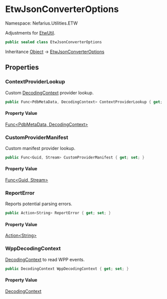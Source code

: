 # EtwJsonConverterOptions

Namespace: Nefarius.Utilities.ETW

Adjustments for [EtwUtil](./nefarius.utilities.etw.etwutil.md).

```csharp
public sealed class EtwJsonConverterOptions
```

Inheritance [Object](https://docs.microsoft.com/en-us/dotnet/api/system.object) → [EtwJsonConverterOptions](./nefarius.utilities.etw.etwjsonconverteroptions.md)

## Properties

### <a id="properties-contextproviderlookup"/>**ContextProviderLookup**

Custom [DecodingContext](./nefarius.utilities.etw.deserializer.wpp.decodingcontext.md) provider lookup.

```csharp
public Func<PdbMetaData, DecodingContext> ContextProviderLookup { get; set; }
```

#### Property Value

[Func&lt;PdbMetaData, DecodingContext&gt;](https://docs.microsoft.com/en-us/dotnet/api/system.func-2)<br>

### <a id="properties-customprovidermanifest"/>**CustomProviderManifest**

Custom manifest provider lookup.

```csharp
public Func<Guid, Stream> CustomProviderManifest { get; set; }
```

#### Property Value

[Func&lt;Guid, Stream&gt;](https://docs.microsoft.com/en-us/dotnet/api/system.func-2)<br>

### <a id="properties-reporterror"/>**ReportError**

Reports potential parsing errors.

```csharp
public Action<String> ReportError { get; set; }
```

#### Property Value

[Action&lt;String&gt;](https://docs.microsoft.com/en-us/dotnet/api/system.action-1)<br>

### <a id="properties-wppdecodingcontext"/>**WppDecodingContext**

[DecodingContext](./nefarius.utilities.etw.deserializer.wpp.decodingcontext.md) to read WPP events.

```csharp
public DecodingContext WppDecodingContext { get; set; }
```

#### Property Value

[DecodingContext](./nefarius.utilities.etw.deserializer.wpp.decodingcontext.md)<br>
